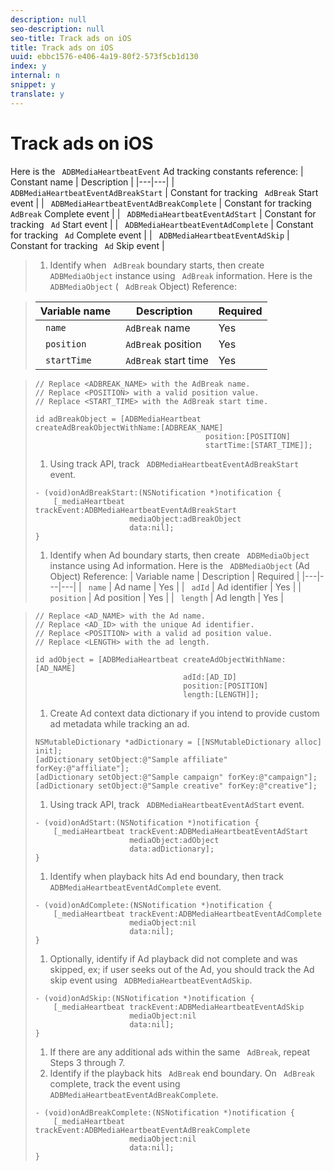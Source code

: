 ```yaml
---
description: null
seo-description: null
seo-title: Track ads on iOS
title: Track ads on iOS
uuid: ebbc1576-e406-4a19-80f2-573f5cb1d130
index: y
internal: n
snippet: y
translate: y
---
```


# Track ads on iOS

Here is the ` ADBMediaHeartbeatEvent` Ad tracking constants reference: 
|  Constant name  | Description  |
|---|---|
|  ` ADBMediaHeartbeatEventAdBreakStart`  | Constant for tracking ` AdBreak` Start event  |
|  ` ADBMediaHeartbeatEventAdBreakComplete`  | Constant for tracking ` AdBreak` Complete event  |
|  ` ADBMediaHeartbeatEventAdStart`  | Constant for tracking ` Ad` Start event  |
|  ` ADBMediaHeartbeatEventAdComplete`  | Constant for tracking ` Ad` Complete event  |
|  ` ADBMediaHeartbeatEventAdSkip`  | Constant for tracking ` Ad` Skip event  |


>1. Identify when ` AdBreak` boundary starts, then create ` ADBMediaObject` instance using ` AdBreak` information.
>   Here is the ` ADBMediaObject` ( ` AdBreak` Object) Reference: 

>   |  Variable name  | Description  | Required  |
>   |---|---|---|
>   |  ` name`  | ` AdBreak` name  | Yes  |
>   |  ` position`  | ` AdBreak` position  | Yes  |
>   |  ` startTime`  | ` AdBreak` start time  | Yes  |

>
>   ```
>   // Replace <ADBREAK_NAME> with the AdBreak name. 
>   // Replace <POSITION> with a valid position value. 
>   // Replace <START_TIME> with the AdBreak start time. 
>    
>   id adBreakObject = [ADBMediaHeartbeat createAdBreakObjectWithName:[ADBREAK_NAME] 
>                                         position:[POSITION]  
>                                         startTime:[START_TIME]]; 
>   
>   ```
>
>1. Using track API, track ` ADBMediaHeartbeatEventAdBreakStart` event.
>
>   ```
>   - (void)onAdBreakStart:(NSNotification *)notification { 
>       [_mediaHeartbeat trackEvent:ADBMediaHeartbeatEventAdBreakStart  
>                        mediaObject:adBreakObject  
>                        data:nil]; 
>   } 
>   
>   ```
>
>1. Identify when Ad boundary starts, then create ` ADBMediaObject` instance using Ad information.
>   Here is the ` ADBMediaObject` (Ad Object) Reference: 
>   |  Variable name  | Description  | Required  |
>   |---|---|---|
>   |  ` name`  | Ad name  | Yes  |
>   |  ` adId`  | Ad identifier  | Yes  |
>   |  ` position`  | Ad position  | Yes  |
>   |  ` length`  | Ad length  | Yes  |

>
>   ```
>   // Replace <AD_NAME> with the Ad name. 
>   // Replace <AD_ID> with the unique Ad identifier. 
>   // Replace <POSITION> with a valid ad position value. 
>   // Replace <LENGTH> with the ad length. 
>    
>   id adObject = [ADBMediaHeartbeat createAdObjectWithName:[AD_NAME] 
>                                    adId:[AD_ID] 
>                                    position:[POSITION] 
>                                    length:[LENGTH]]; 
>   
>   ```
>
>1. Create Ad context data dictionary if you intend to provide custom ad metadata while tracking an ad.
>
>   ```
>   NSMutableDictionary *adDictionary = [[NSMutableDictionary alloc] init]; 
>   [adDictionary setObject:@"Sample affiliate" forKey:@"affiliate"]; 
>   [adDictionary setObject:@"Sample campaign" forKey:@"campaign"]; 
>   [adDictionary setObject:@"Sample creative" forKey:@"creative"];
>   ```
>
>1. Using track API, track ` ADBMediaHeartbeatEventAdStart` event.
>
>   ```
>   - (void)onAdStart:(NSNotification *)notification { 
>       [_mediaHeartbeat trackEvent:ADBMediaHeartbeatEventAdStart  
>                        mediaObject:adObject  
>                        data:adDictionary]; 
>   } 
>   
>   ```
>
>1. Identify when playback hits Ad end boundary, then track ` ADBMediaHeartbeatEventAdComplete` event.
>
>   ```
>   - (void)onAdComplete:(NSNotification *)notification { 
>       [_mediaHeartbeat trackEvent:ADBMediaHeartbeatEventAdComplete  
>                        mediaObject:nil  
>                        data:nil]; 
>   }
>   ```
>
>1. Optionally, identify if Ad playback did not complete and was skipped, ex; if user seeks out of the Ad, you should track the Ad skip event using ` ADBMediaHeartbeatEventAdSkip`.
>
>   ```
>   - (void)onAdSkip:(NSNotification *)notification { 
>       [_mediaHeartbeat trackEvent:ADBMediaHeartbeatEventAdSkip  
>                        mediaObject:nil  
>                        data:nil]; 
>   } 
>   
>   ```
>
>1. If there are any additional ads within the same ` AdBreak`, repeat Steps 3 through 7.
>1. Identify if the playback hits ` AdBreak` end boundary. On ` AdBreak` complete, track the event using ` ADBMediaHeartbeatEventAdBreakComplete`.
>
>   ```
>   - (void)onAdBreakComplete:(NSNotification *)notification { 
>       [_mediaHeartbeat trackEvent:ADBMediaHeartbeatEventAdBreakComplete  
>                        mediaObject:nil  
>                        data:nil]; 
>   } 
>   
>   ```
>
